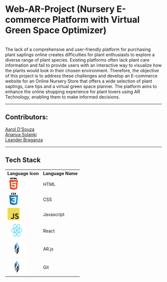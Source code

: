 # Web-AR-Project (Nursery E-commerce Platform with Virtual Green Space Optimizer)
<br>The lack of a comprehensive and user-friendly platform for purchasing plant saplings online creates difficulties for plant enthusiasts to explore a diverse range of plant species. Existing platforms often lack plant care information and fail to provide users with an interactive way to visualize how the plants would look in their chosen environment. Therefore, the objective of this project is to address these challenges and develop an E-commerce website for an Online Nursery Store that offers a wide selection of plant saplings, care tips and a virtual green space planner. The platform aims to enhance the online shopping experience for plant lovers using AR Technology, enabling them to make informed decisions.<br> <hr>
## Contributors: 
[Aarol D'Souza](https://github.com/AarDG10) <br> [Ananya Solanki](https://github.com/ananyasolanki1)
<br> [Leander Braganza](https://github.com/Leebro10) <br><hr>
## Tech Stack
<table>
    <tr>
        <th>Language Icon</th>
        <th>Language Name</th>
    </tr>
    <tr>
        <td> 
            <img src="https://raw.githubusercontent.com/devicons/devicon/master/icons/html5/html5-original-wordmark.svg" width="40" height="40"> 
        </td>
        <td>HTML</td>
    </tr>
    <tr>
        <td> 
            <img src="https://raw.githubusercontent.com/devicons/devicon/master/icons/css3/css3-original-wordmark.svg" width="40" height="40"> 
        </td>
        <td>CSS</td>
    </tr>
    <tr>
        <td> 
            <img src="https://raw.githubusercontent.com/devicons/devicon/master/icons/javascript/javascript-original.svg" width="40" height="40"> 
        </td>
        <td>Javascript</td>
    </tr>
    <tr>
        <td> 
            <img src="https://github.com/AarDG10/Web-AR-Project/blob/main/Images/React_Icon-removebg-preview.png" width="60" height="50"> 
        </td>
        <td>React</td>
    </tr>
    <tr>
        <td> 
            <img src="https://github.com/AarDG10/Web-AR-Project/blob/main/Images/Ar-js_icon-removebg-preview.png" width="60" height="50"> 
        </td>
        <td>AR.js</td>
    </tr>
    <tr>
        <td> 
            <img src="https://github.com/AarDG10/Web-AR-Project/blob/main/Images/Ar-js_icon-removebg-preview.png" width="60" height="50"> 
        </td>
        <td>Git</td>
    </tr>
</table>